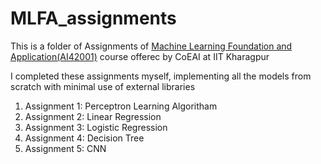 # MLFA_assignments

This is a folder of Assignments of <a href="http://www.ai.iitkgp.ac.in/courses-1/1704562475.html">Machine Learning Foundation and Application(AI42001)</a> course offerec by CoEAI at IIT Kharagpur 

I completed these assignments myself, implementing all the models from scratch with minimal use of external libraries

<ol>
<li>Assignment 1: Perceptron Learning Algoritham</li> 
<li>Assignment 2: Linear Regression </li> 
<li>Assignment 3: Logistic Regression</li>
<li>Assignment 4: Decision Tree</li>
<li>Assignment 5: CNN</li>
</ol>
